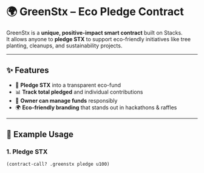 # 🌍 GreenStx – Eco Pledge Contract 

GreenStx is a **unique, positive-impact smart contract** built on Stacks.  
It allows anyone to **pledge STX** to support eco-friendly initiatives like tree planting, cleanups, and sustainability projects.  

---

## ✨ Features
- 🌱 **Pledge STX** into a transparent eco-fund  
- 📊 **Track total pledged** and individual contributions  
- 🔑 **Owner can manage funds** responsibly  
- 🌍 **Eco-friendly branding** that stands out in hackathons & raffles  

---

## 🚀 Example Usage

### 1. Pledge STX
```clarity
(contract-call? .greenstx pledge u100)
